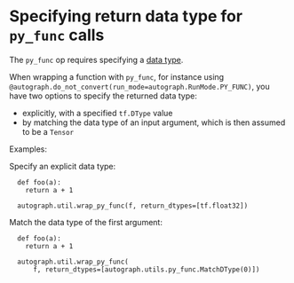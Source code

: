 # Specifying return data type for `py_func` calls

The `py_func` op requires specifying a
[data type](https://www.tensorflow.org/guide/tensors#data_types).

When wrapping a function with `py_func`, for instance using
`@autograph.do_not_convert(run_mode=autograph.RunMode.PY_FUNC)`, you have two
options to specify the returned data type:

 * explicitly, with a specified `tf.DType` value
 * by matching the data type of an input argument, which is then assumed to be
     a `Tensor`

Examples:

Specify an explicit data type:

```
  def foo(a):
    return a + 1

  autograph.util.wrap_py_func(f, return_dtypes=[tf.float32])
```

Match the data type of the first argument:

```
  def foo(a):
    return a + 1

  autograph.util.wrap_py_func(
      f, return_dtypes=[autograph.utils.py_func.MatchDType(0)])
```
